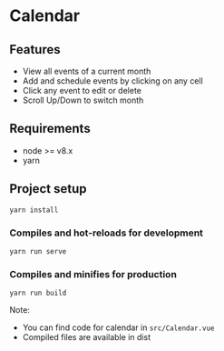 # Calendar

## Features
- View all events of a current month
- Add and schedule events by clicking on any cell
- Click any event to edit or delete
- Scroll Up/Down to switch month

## Requirements
- node >= v8.x
- yarn

## Project setup
```
yarn install
```

### Compiles and hot-reloads for development
```
yarn run serve
```

### Compiles and minifies for production
```
yarn run build
```

Note:
- You can find code for calendar in `src/Calendar.vue`
- Compiled files are available in dist
